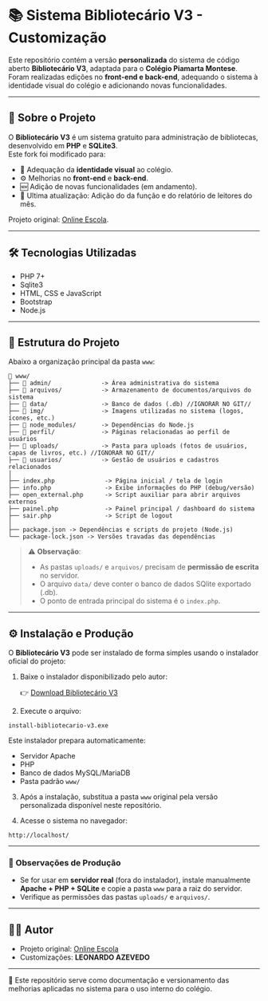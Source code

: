 
# 📚 Sistema Bibliotecário V3 - Customização

Este repositório contém a versão **personalizada** do sistema de código aberto **Bibliotecário V3**, adaptada para o **Colégio Piamarta Montese**.  
Foram realizadas edições no **front-end e back-end**, adequando o sistema à identidade visual do colégio e adicionando novas funcionalidades.

---

## 🚀 Sobre o Projeto
O **Bibliotecário V3** é um sistema gratuito para administração de bibliotecas, desenvolvido em **PHP** e **SQLite3**.  
Este fork foi modificado para:

- 🎨 Adequação da **identidade visual** ao colégio.  
- ⚙️ Melhorias no **front-end** e **back-end**.  
- 🆕 Adição de novas funcionalidades (em andamento).
- 🔄 Ultima atualização: Adição do da função e do relatório de leitores do mês.

Projeto original: [Online Escola](https://www.onlineescola.com.br/).

---

## 🛠️ Tecnologias Utilizadas
- PHP 7+  
- Sqlite3  
- HTML, CSS e JavaScript  
- Bootstrap
- Node.js 

---

## 📂 Estrutura do Projeto

Abaixo a organização principal da pasta `www`:

````
📂 www/
├── 📂 admin/              -> Área administrativa do sistema
├── 📂 arquivos/           -> Armazenamento de documentos/arquivos do sistema
├── 📂 data/               -> Banco de dados (.db) //IGNORAR NO GIT//
├── 📂 img/                -> Imagens utilizadas no sistema (logos, ícones, etc.)
├── 📂 node_modules/       -> Dependências do Node.js 
├── 📂 perfil/             -> Páginas relacionadas ao perfil de usuários
├── 📂 uploads/            -> Pasta para uploads (fotos de usuários, capas de livros, etc.) //IGNORAR NO GIT//
├── 📂 usuarios/           -> Gestão de usuários e cadastros relacionados
│
├── index.php              -> Página inicial / tela de login
├── info.php               -> Exibe informações do PHP (debug/versão)
├── open_external.php      -> Script auxiliar para abrir arquivos externos
├── painel.php             -> Painel principal / dashboard do sistema
├── sair.php               -> Script de logout
│
├── package.json -> Dependências e scripts do projeto (Node.js)
└── package-lock.json -> Versões travadas das dependências
````
> ⚠️ **Observação**:  
> - As pastas `uploads/` e `arquivos/` precisam de **permissão de escrita** no servidor.  
> - O arquivo `data/` deve conter o banco de dados SQlite exportado (.db).  
> - O ponto de entrada principal do sistema é o `index.php`.  

---

## ⚙️ Instalação e Produção

O **Bibliotecário V3** pode ser instalado de forma simples usando o instalador oficial do projeto:

1. Baixe o instalador disponibilizado pelo autor:

   👉 [Download Bibliotecário V3](https://www.onlineescola.com.br/2025/04/bibliotecario-v3-o-sistema-ideal-para.html)

2. Execute o arquivo:
````
install-bibliotecario-v3.exe
````
Este instalador prepara automaticamente:
- Servidor Apache  
- PHP  
- Banco de dados MySQL/MariaDB  
- Pasta padrão `www/`  

3. Após a instalação, substitua a pasta `www` original pela versão personalizada disponível neste repositório.

4. Acesse o sistema no navegador:
````
http://localhost/
````

---

### 📌 Observações de Produção

- Se for usar em **servidor real** (fora do instalador), instale manualmente **Apache + PHP + SQLite** e copie a pasta `www` para a raiz do servidor.  
- Verifique as permissões das pastas `uploads/` e `arquivos/`.   

---

## 👨‍💻 Autor
- Projeto original: [Online Escola](https://www.onlineescola.com.br/)  
- Customizações: **LEONARDO AZEVEDO**

---

📌 Este repositório serve como documentação e versionamento das melhorias aplicadas no sistema para o uso interno do colégio.

